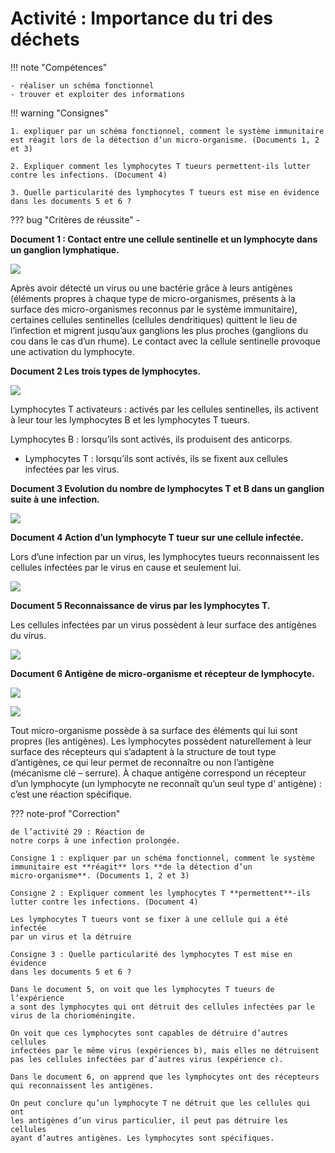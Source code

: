 # Activité : Importance du tri des déchets

!!! note "Compétences"

    - réaliser un schéma fonctionnel
    - trouver et exploiter des informations 

!!! warning "Consignes"

    1. expliquer par un schéma fonctionnel, comment le système immunitaire est réagit lors de la détection d’un micro-organisme. (Documents 1, 2 et 3)

    2. Expliquer comment les lymphocytes T tueurs permettent-ils lutter contre les infections. (Document 4)
    
    3. Quelle particularité des lymphocytes T tueurs est mise en évidence dans les documents 5 et 6 ?
    
??? bug "Critères de réussite"
    - 





**Document 1 : Contact entre une cellule sentinelle et un lymphocyte dans un ganglion lymphatique.**

![](Pictures/cellulesSentinelles.png)

Après avoir détecté un virus ou une bactérie grâce à leurs antigènes (éléments propres à chaque type de micro-organismes, présents à la surface des micro-organismes reconnus par le système immunitaire), certaines cellules sentinelles (cellules dendritiques) quittent le lieu de l’infection et migrent jusqu’aux ganglions les plus proches (ganglions du cou dans le cas d’un rhume). Le contact avec la cellule sentinelle provoque une activation du lymphocyte.

**Document 2 Les trois types de lymphocytes.**

![](Pictures/lymphocyteT.png)

Lymphocytes T activateurs : activés par les cellules sentinelles, ils activent à leur tour les lymphocytes B et les lymphocytes T tueurs.

Lymphocytes B : lorsqu’ils sont activés, ils produisent des anticorps.

-   Lymphocytes T : lorsqu’ils sont activés, ils se fixent aux cellules infectées par les virus.



**Document 3 Evolution du nombre de lymphocytes T et B dans un ganglion suite à une infection.**

![](Pictures/graphNbLymphocyte.png)

**Document 4 Action d’un lymphocyte T tueur sur une cellule infectée.**

Lors d’une infection par un virus, les lymphocytes tueurs reconnaissent les cellules infectées par le virus en cause et seulement lui.

![](Pictures/actionLymphocyteT.png)



**Document 5 Reconnaissance de virus par les lymphocytes T.**

Les cellules infectées par un virus possèdent à leur surface des antigènes du virus.

![](Pictures/expLymphocyteT.png)



**Document 6 Antigène de micro-organisme et récepteur de lymphocyte.**

![](Pictures/schemaAntigene.jpg)

![](Pictures/schemaAntigene2.png)

Tout micro-organisme possède à sa surface des éléments qui lui sont propres (les antigènes). Les lymphocytes possèdent naturellement à leur surface des récepteurs qui s’adaptent à la structure de tout type d’antigènes, ce qui leur permet de reconnaître ou non l’antigène (mécanisme clé – serrure). À chaque antigène correspond un récepteur d’un lymphocyte (un lymphocyte ne reconnaît qu’un seul type d’ antigène) : c’est une réaction spécifique.

??? note-prof "Correction"

    de l’activité 29 : Réaction de
    notre corps à une infection prolongée.

    Consigne 1 : expliquer par un schéma fonctionnel, comment le système
    immunitaire est **réagit** lors **de la détection d’un
    micro-organisme**. (Documents 1, 2 et 3)

    Consigne 2 : Expliquer comment les lymphocytes T **permettent**-ils
    lutter contre les infections. (Document 4)

    Les lymphocytes T tueurs vont se fixer à une cellule qui a été infectée
    par un virus et la détruire

    Consigne 3 : Quelle particularité des lymphocytes T est mise en évidence
    dans les documents 5 et 6 ?

    Dans le document 5, on voit que les lymphocytes T tueurs de l’expérience
    a sont des lymphocytes qui ont détruit des cellules infectées par le
    virus de la chorioméningite.

    On voit que ces lymphocytes sont capables de détruire d’autres cellules
    infectées par le même virus (expériences b), mais elles ne détruisent
    pas les cellules infectées par d’autres virus (expérience c).

    Dans le document 6, on apprend que les lymphocytes ont des récepteurs
    qui reconnaissent les antigènes.

    On peut conclure qu’un lymphocyte T ne détruit que les cellules qui ont
    les antigènes d’un virus particulier, il peut pas détruire les cellules
    ayant d’autres antigènes. Les lymphocytes sont spécifiques.